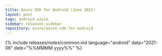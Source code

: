 ```yaml
---
title: Azure SDK for Android (June 2021)
layout: post
tags: android azure
sidebar: releases_sidebar
repository: azure/azure-sdk-for-android
---
```

{% include releases/notes/common.md language="android" data="2021-06" date="%%MMMM yyyy%%" %}